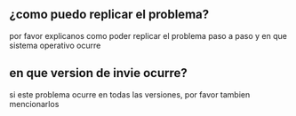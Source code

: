## ¿como puedo replicar el problema?
por favor explicanos como poder replicar el problema paso a paso y en que sistema operativo ocurre
## en que version de invie ocurre?
si este problema ocurre en todas las versiones, por favor tambien mencionarlos
